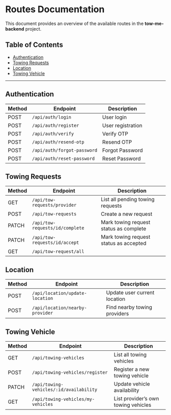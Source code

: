# Routes Documentation

This document provides an overview of the available routes in the **tow-me-backend** project.

## Table of Contents

- [Authentication](#authentication)
- [Towing Requests](#towing-requests)
- [Location](#location)
- [Towing Vehicle](#towing-vehicle)

---

## Authentication

| Method | Endpoint         | Description           |
|--------|-----------------|-----------------------|
| POST   | `/api/auth/login`   | User login            |
| POST   | `/api/auth/register`| User registration     |
| POST   | `/api/auth/verify`  | Verify OTP      |
| POST   | `/api/auth/resend-otp` | Resend OTP    |
| POST   | `/api/auth/forgot-password` | Forgot Password    |
| POST   | `/api/auth/reset-password` | Reset Password    |



## Towing Requests

| Method | Endpoint               | Description                  |
|--------|-----------------------|------------------------------|
| GET    | `/api/tow-requests/provider` | List all pending towing requests     |
| POST   | `/api/tow-requests`           | Create a new request         |
| PATCH    | `/api/tow-requests/id/complete`       | Mark towing request status as complete              |
| PATCH | `/api/tow-requests/id/accept`       | Mark towing request status as accepted        |
| GET  | `/api/tow-request/all` | 

## Location

| Method | Endpoint               | Description                  |
|--------|-----------------------|------------------------------|
| POST    | `/api/location/update-location` | Update user current location     |
| POST   | `/api/location/nearby-provider`           | Find nearby towing providers         |

## Towing Vehicle

| Method | Endpoint               | Description                  |
|--------|-----------------------|------------------------------|
| GET    | `/api/towing-vehicles` | List all towing vehicles   |
| POST   | `/api/towing-vehicles/register`           | Register a new towing vehicle         |
| PATCH | `/api/towing-vehicles/:id/availability`       | Update vehicle availability        |
| GET  | `/api/towing-vehicles/my-vehicles` | List provider’s own towing vehicles |




